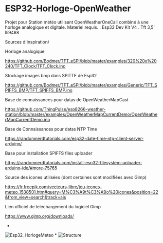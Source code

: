 # ESP32-Horloge-OpenWeather

Projet pour Station météo utilisant OpenWeatherOneCall combiné à une horloge analogique et digitale.
Materiel requis.
  . Esp32 Dev Kit V4
  . Tft 3,5' Ili9488
  
Sources d'inspiration/

Horloge analogique

 https://github.com/Bodmer/TFT_eSPI/blob/master/examples/320%20x%20240/TFT_Clock/TFT_Clock.ino

Stockage images bmp dans SPITTF de Esp32

 https://github.com/Bodmer/TFT_eSPI/blob/master/examples/Generic/TFT_SPIFFS_BMP/TFT_SPIFFS_BMP.ino

Base de connaissances pour datas de OpenWeatherMapCast

 https://github.com/ThingPulse/esp8266-weather-station/blob/master/examples/OpenWeatherMapCurrentDemo/OpenWeatherMapCurrentDemo.ino

Base de Connaissances pour datas NTP Time

 https://randomnerdtutorials.com/esp32-date-time-ntp-client-server-arduino/

Base pour installation SPIFFS files uploader

 https://randomnerdtutorials.com/install-esp32-filesystem-uploader-arduino-ide/#more-75765

Source des icones utilisées (dont certaines sont modifiées avec Gimp)

 https://fr.freepik.com/vecteurs-libre/jeu-icones-meteo_1538501.htm#query=M%C3%A9t%C3%A9o%20icones&position=22&from_view=search&track=ais

Lien officiel de telechargement du logiciel Gimp

 https://www.gimp.org/downloads/

*
![Esp32_HorlogeMeteo](https://user-images.githubusercontent.com/126287326/226418485-30eed734-c6a0-4089-883b-1fe460e52538.jpeg)
*
![Structure](https://user-images.githubusercontent.com/126287326/226419532-a313b098-029d-4b3d-a0c7-c04795191fd1.jpeg)

